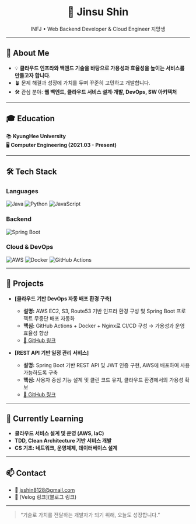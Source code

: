<h1 align="center">🩶 Jinsu Shin</h1>

<p align="center">
INFJ • Web Backend Developer & Cloud Engineer 지망생
</p>

---

## 🚀 About Me

- 💡 **클라우드 인프라와 백엔드 기술을 바탕으로 가용성과 효율성을 높이는 서비스를 만들고자 합니다.**
- 🪴 문제 해결과 성장에 가치를 두며 꾸준히 고민하고 개발합니다.
- 🛠️ 관심 분야: **웹 백엔드, 클라우드 서비스 설계·개발, DevOps, SW 아키텍처**

---

## 🎓 Education

📚 **KyungHee University**  
🖥️ **Computer Engineering (2021.03 - Present)**

---

## 🛠️ Tech Stack

### Languages
![Java](https://img.shields.io/badge/Java-007396?style=flat&logo=java&logoColor=white)
![Python](https://img.shields.io/badge/Python-3776AB?style=flat&logo=python&logoColor=white)
![JavaScript](https://img.shields.io/badge/JavaScript-F7DF1E?style=flat&logo=javascript&logoColor=black)

### Backend
![Spring Boot](https://img.shields.io/badge/Spring%20Boot-6DB33F?style=flat&logo=spring-boot&logoColor=white)

### Cloud & DevOps
![AWS](https://img.shields.io/badge/AWS-232F3E?style=flat&logo=amazon-aws&logoColor=white)
![Docker](https://img.shields.io/badge/Docker-2496ED?style=flat&logo=docker&logoColor=white)
![GitHub Actions](https://img.shields.io/badge/GitHub%20Actions-2088FF?style=flat&logo=github-actions&logoColor=white)

---

## 📌 Projects

- **[클라우드 기반 DevOps 자동 배포 환경 구축]**
  - **설명:** AWS EC2, S3, Route53 기반 인프라 환경 구성 및 Spring Boot 프로젝트 무중단 배포 자동화
  - **핵심:** GitHub Actions + Docker + Nginx로 CI/CD 구성 → 가용성과 운영 효율성 향상
  - [🔗 GitHub 링크](링크)

- **[REST API 기반 일정 관리 서비스]**
  - **설명:** Spring Boot 기반 REST API 및 JWT 인증 구현, AWS에 배포하여 사용 가능하도록 구축
  - **핵심:** 사용자 중심 기능 설계 및 클린 코드 유지, 클라우드 환경에서의 가용성 확보
  - [🔗 GitHub 링크](링크)

---

## 🌱 Currently Learning

- **클라우드 서비스 설계 및 운영 (AWS, IaC)**
- **TDD, Clean Architecture 기반 서비스 개발**
- **CS 기초: 네트워크, 운영체제, 데이터베이스 설계**

---

## 📫 Contact

- 📧 [jsshin8128@gmail.com](mailto:jsshin8128@gmail.com)
- 📝 [Velog 링크](블로그 링크)

---

> “기술로 가치를 전달하는 개발자가 되기 위해, 오늘도 성장합니다.”
